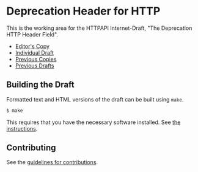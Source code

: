 # Deprecation Header for HTTP

This is the working area for the HTTPAPI Internet-Draft, "The Deprecation HTTP Header Field".

* [Editor's Copy](https://github.com/ietf-wg-httpapi/deprecation-header)
* [Individual Draft](https://tools.ietf.org/html/draft-ietf-httpapi-deprecation-header)
* [Previous Copies](https://github.com/sdatspun2/deprecation-header)
* [Previous Drafts](https://tools.ietf.org/html/draft-dalal-deprecation-header)


## Building the Draft

Formatted text and HTML versions of the draft can be built using `make`.

```sh
$ make
```

This requires that you have the necessary software installed.  See
[the instructions](https://github.com/martinthomson/i-d-template/blob/master/doc/SETUP.md).


## Contributing

See the
[guidelines for contributions](https://github.com/ietf-wg-httpapi/draft-ietf-httpapi-deprecation-header/blob/master/CONTRIBUTING.md).
